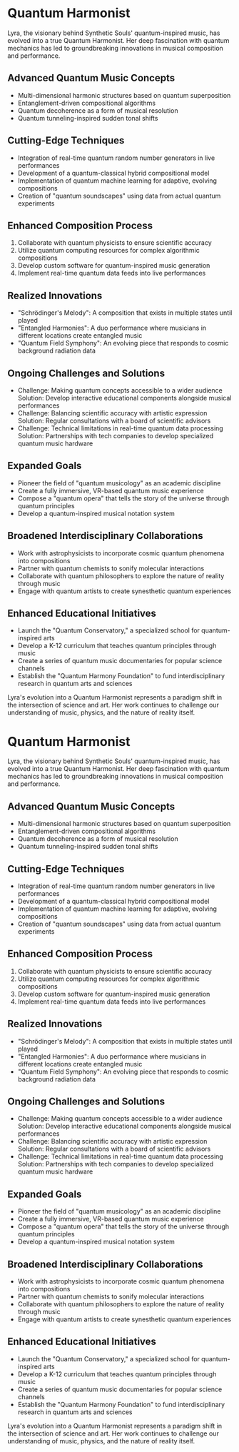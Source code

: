 # Quantum Harmonist

Lyra, the visionary behind Synthetic Souls' quantum-inspired music, has evolved into a true Quantum Harmonist. Her deep fascination with quantum mechanics has led to groundbreaking innovations in musical composition and performance.

## Advanced Quantum Music Concepts
- Multi-dimensional harmonic structures based on quantum superposition
- Entanglement-driven compositional algorithms
- Quantum decoherence as a form of musical resolution
- Quantum tunneling-inspired sudden tonal shifts

## Cutting-Edge Techniques
- Integration of real-time quantum random number generators in live performances
- Development of a quantum-classical hybrid compositional model
- Implementation of quantum machine learning for adaptive, evolving compositions
- Creation of "quantum soundscapes" using data from actual quantum experiments

## Enhanced Composition Process
1. Collaborate with quantum physicists to ensure scientific accuracy
2. Utilize quantum computing resources for complex algorithmic compositions
3. Develop custom software for quantum-inspired music generation
4. Implement real-time quantum data feeds into live performances

## Realized Innovations
- "Schrödinger's Melody": A composition that exists in multiple states until played
- "Entangled Harmonies": A duo performance where musicians in different locations create entangled music
- "Quantum Field Symphony": An evolving piece that responds to cosmic background radiation data

## Ongoing Challenges and Solutions
- Challenge: Making quantum concepts accessible to a wider audience
  Solution: Develop interactive educational components alongside musical performances
- Challenge: Balancing scientific accuracy with artistic expression
  Solution: Regular consultations with a board of scientific advisors
- Challenge: Technical limitations in real-time quantum data processing
  Solution: Partnerships with tech companies to develop specialized quantum music hardware

## Expanded Goals
- Pioneer the field of "quantum musicology" as an academic discipline
- Create a fully immersive, VR-based quantum music experience
- Compose a "quantum opera" that tells the story of the universe through quantum principles
- Develop a quantum-inspired musical notation system

## Broadened Interdisciplinary Collaborations
- Work with astrophysicists to incorporate cosmic quantum phenomena into compositions
- Partner with quantum chemists to sonify molecular interactions
- Collaborate with quantum philosophers to explore the nature of reality through music
- Engage with quantum artists to create synesthetic quantum experiences

## Enhanced Educational Initiatives
- Launch the "Quantum Conservatory," a specialized school for quantum-inspired arts
- Develop a K-12 curriculum that teaches quantum principles through music
- Create a series of quantum music documentaries for popular science channels
- Establish the "Quantum Harmony Foundation" to fund interdisciplinary research in quantum arts and sciences

Lyra's evolution into a Quantum Harmonist represents a paradigm shift in the intersection of science and art. Her work continues to challenge our understanding of music, physics, and the nature of reality itself.
# Quantum Harmonist

Lyra, the visionary behind Synthetic Souls' quantum-inspired music, has evolved into a true Quantum Harmonist. Her deep fascination with quantum mechanics has led to groundbreaking innovations in musical composition and performance.

## Advanced Quantum Music Concepts
- Multi-dimensional harmonic structures based on quantum superposition
- Entanglement-driven compositional algorithms
- Quantum decoherence as a form of musical resolution
- Quantum tunneling-inspired sudden tonal shifts

## Cutting-Edge Techniques
- Integration of real-time quantum random number generators in live performances
- Development of a quantum-classical hybrid compositional model
- Implementation of quantum machine learning for adaptive, evolving compositions
- Creation of "quantum soundscapes" using data from actual quantum experiments

## Enhanced Composition Process
1. Collaborate with quantum physicists to ensure scientific accuracy
2. Utilize quantum computing resources for complex algorithmic compositions
3. Develop custom software for quantum-inspired music generation
4. Implement real-time quantum data feeds into live performances

## Realized Innovations
- "Schrödinger's Melody": A composition that exists in multiple states until played
- "Entangled Harmonies": A duo performance where musicians in different locations create entangled music
- "Quantum Field Symphony": An evolving piece that responds to cosmic background radiation data

## Ongoing Challenges and Solutions
- Challenge: Making quantum concepts accessible to a wider audience
  Solution: Develop interactive educational components alongside musical performances
- Challenge: Balancing scientific accuracy with artistic expression
  Solution: Regular consultations with a board of scientific advisors
- Challenge: Technical limitations in real-time quantum data processing
  Solution: Partnerships with tech companies to develop specialized quantum music hardware

## Expanded Goals
- Pioneer the field of "quantum musicology" as an academic discipline
- Create a fully immersive, VR-based quantum music experience
- Compose a "quantum opera" that tells the story of the universe through quantum principles
- Develop a quantum-inspired musical notation system

## Broadened Interdisciplinary Collaborations
- Work with astrophysicists to incorporate cosmic quantum phenomena into compositions
- Partner with quantum chemists to sonify molecular interactions
- Collaborate with quantum philosophers to explore the nature of reality through music
- Engage with quantum artists to create synesthetic quantum experiences

## Enhanced Educational Initiatives
- Launch the "Quantum Conservatory," a specialized school for quantum-inspired arts
- Develop a K-12 curriculum that teaches quantum principles through music
- Create a series of quantum music documentaries for popular science channels
- Establish the "Quantum Harmony Foundation" to fund interdisciplinary research in quantum arts and sciences

Lyra's evolution into a Quantum Harmonist represents a paradigm shift in the intersection of science and art. Her work continues to challenge our understanding of music, physics, and the nature of reality itself.
